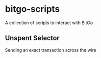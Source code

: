 # bitgo-scripts

A collection of scripts to interact with BitGo 

## Unspent Selector

Sending an exact transaction across the wire
